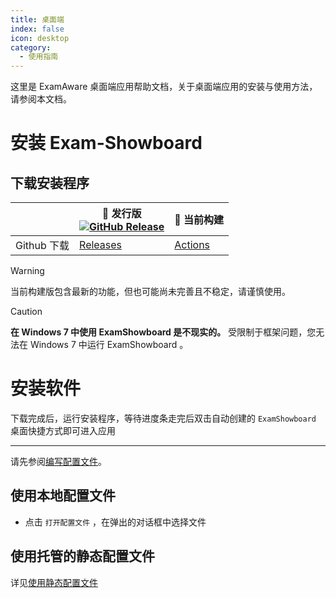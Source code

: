 ```yaml
---
title: 桌面端
index: false
icon: desktop
category:
  - 使用指南
---
```


这里是 ExamAware 桌面端应用帮助文档，关于桌面端应用的安装与使用方法，请参阅本文档。

# 安装 Exam-Showboard

## 下载安装程序

| | 🚀 发行版<br/>[![GitHub Release](https://img.shields.io/github/v/release/ExamAware/dsz-exam-showboard?include_prereleases&style=flat-square&logo=GitHub&label=最新版本)](https://github.com/ExamAware/dsz-exam-showboard/releases/) | 🚧 当前构建 |
| - | - | - | 
| Github 下载 | [Releases](https://github.com/ExamAware/dsz-exam-showboard/releases) | [Actions](https://github.com/ExamAware/dsz-exam-showboard/actions) |

> [!warning]
>
> 当前构建版包含最新的功能，但也可能尚未完善且不稳定，请谨慎使用。

> [!caution]
> 
> **在 Windows 7 中使用 ExamShowboard 是不现实的。** 受限制于框架问题，您无法在 Windows 7 中运行 ExamShowboard 。

# 安装软件

下载完成后，运行安装程序，等待进度条走完后双击自动创建的 `ExamShowboard` 桌面快捷方式即可进入应用

___
请先参阅[编写配置文件](../introduction/config-edit.md)。

## 使用本地配置文件

- 点击 `打开配置文件` ，在弹出的对话框中选择文件

## 使用托管的静态配置文件

详见[使用静态配置文件](static-config.md)